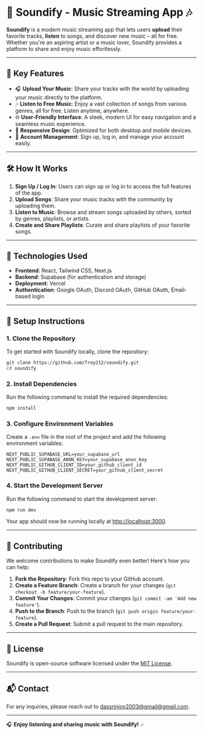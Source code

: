 # 🌟 Soundify - Music Streaming App 🎶

**Soundify** is a modern music streaming app that lets users **upload** their favorite tracks, **listen** to songs, and discover new music – all for free. Whether you're an aspiring artist or a music lover, Soundify provides a platform to share and enjoy music effortlessly.

---

## 🚀 Key Features

- 🎧 **Upload Your Music**: Share your tracks with the world by uploading your music directly to the platform.
- 🎶 **Listen to Free Music**: Enjoy a vast collection of songs from various genres, all for free. Listen anytime, anywhere.
- 🌐 **User-Friendly Interface**: A sleek, modern UI for easy navigation and a seamless music experience.
- 📱 **Responsive Design**: Optimized for both desktop and mobile devices.
- 🔐 **Account Management**: Sign up, log in, and manage your account easily.

---

## 🛠️ How It Works

1. **Sign Up / Log In**: Users can sign up or log in to access the full features of the app.
2. **Upload Songs**: Share your music tracks with the community by uploading them.
3. **Listen to Music**: Browse and stream songs uploaded by others, sorted by genres, playlists, or artists.
4. **Create and Share Playlists**: Curate and share playlists of your favorite songs.

---

## 🔧 Technologies Used

- **Frontend**: React, Tailwind CSS, Next.js
- **Backend**: Supabase (for authentication and storage)
- **Deployment**: Vercel
- **Authentication**: Google OAuth, Discord OAuth, GitHub OAuth, Email-based login

---

## 📝 Setup Instructions

### 1. Clone the Repository
To get started with Soundify locally, clone the repository:

```bash
git clone https://github.com/Troy212/soundify.git
cd soundify
```

### 2. Install Dependencies
Run the following command to install the required dependencies:

```bash
npm install
```

### 3. Configure Environment Variables
Create a `.env` file in the root of the project and add the following environment variables:

```env
NEXT_PUBLIC_SUPABASE_URL=your_supabase_url
NEXT_PUBLIC_SUPABASE_ANON_KEY=your_supabase_anon_key
NEXT_PUBLIC_GITHUB_CLIENT_ID=your_github_client_id
NEXT_PUBLIC_GITHUB_CLIENT_SECRET=your_github_client_secret
```

### 4. Start the Development Server
Run the following command to start the development server:

```bash
npm run dev
```

Your app should now be running locally at [http://localhost:3000](http://localhost:3000).

---

## 🤝 Contributing

We welcome contributions to make Soundify even better! Here's how you can help:

1. **Fork the Repository**: Fork this repo to your GitHub account.
2. **Create a Feature Branch**: Create a branch for your changes (`git checkout -b feature/your-feature`).
3. **Commit Your Changes**: Commit your changes (`git commit -am 'Add new feature'`).
4. **Push to the Branch**: Push to the branch (`git push origin feature/your-feature`).
5. **Create a Pull Request**: Submit a pull request to the main repository.

---

## 📜 License

Soundify is open-source software licensed under the [MIT License](LICENSE).

---

## 📬 Contact

For any inquiries, please reach out to [dassrinjoy2003@gmail@gmail.com](mailto:dassrinjoy2003@gmail.com).

---

🎧 **Enjoy listening and sharing music with Soundify!** 🎶
